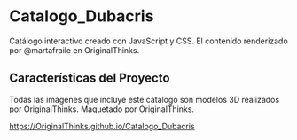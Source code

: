 # Catalogo_Dubacris
Catálogo interactivo creado con JavaScript y CSS. El contenido renderizado por @martafraile en OriginalThinks.

## Características del Proyecto
Todas las imágenes que incluye este catálogo son modelos 3D realizados por OriginalThinks. 
Maquetado por OriginalThinks.

https://OriginalThinks.github.io/Catalogo_Dubacris
